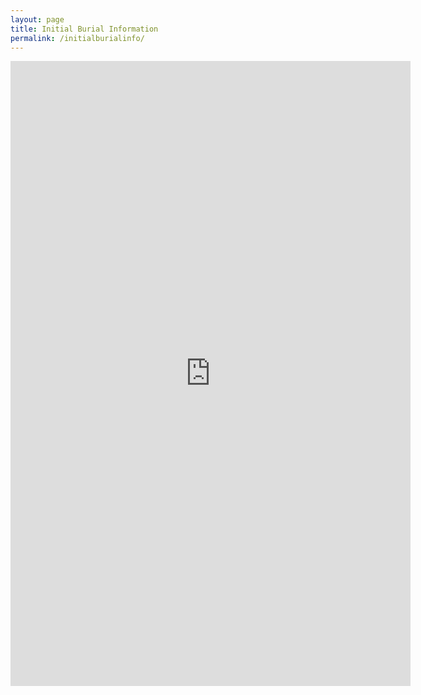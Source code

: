 ```yaml
---
layout: page
title: Initial Burial Information
permalink: /initialburialinfo/
---
```

<iframe src="https://docs.google.com/forms/d/e/1FAIpQLSc4YoKjFbz_GpeA9ymzS8pb1c7ztPwUW6A_eXfno2ZCEvsjgQ/viewform?embedded=true" width="640" height="1000" frameborder="0" marginheight="0" marginwidth="0">Loading…</iframe>